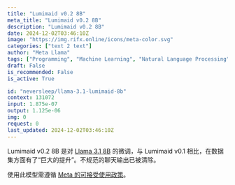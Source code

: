 ```yaml
---
title: "Lumimaid v0.2 8B"
meta_title: "Lumimaid v0.2 8B"
description: "Lumimaid v0.2 8B"
date: 2024-12-02T03:46:10Z
image: "https://img.rifx.online/icons/meta-color.svg"
categories: ["text 2 text"]
author: "Meta Llama"
tags: ["Programming", "Machine Learning", "Natural Language Processing", "Generative AI", "Ethics"]
draft: False
is_recommended: False
is_active: True

id: "neversleep/llama-3.1-lumimaid-8b"
context: 131072
input: 1.875e-07
output: 1.125e-06
img: 0
request: 0
last_updated: 2024-12-02T03:46:10Z
---
```


Lumimaid v0.2 8B 是对 [Llama 3.1 8B](/meta-llama/llama-3.1-8b-instruct) 的微调，与 Lumimaid v0.1 相比，在数据集方面有了“巨大的提升”。不规范的聊天输出已被清除。

使用此模型需遵循 [Meta 的可接受使用政策](https://llama.meta.com/llama3/use-policy/)。

